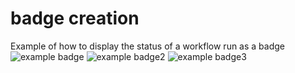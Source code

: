 # badge creation
Example of how to display the status of a workflow run as a badge
![example badge](https://github.com/cpintado-org/badges/workflows/Manual%20workflow/badge.svg)
![example badge2](https://github.com/cpintado-org/badges/workflows/manual.yaml/badge.svg)
![example badge3](https://github.com/cpintado-org/badges/actions/workflows/manual.yaml/badge.svg)

